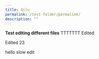 ```yaml
---
title: Qilu
permalink: /test-folder/permalink/
description: ""
---
```

**Test editing different files**
TTTTTTT
Edited

Edited 23

hello
slow edit